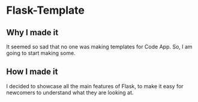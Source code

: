 # Flask-Template

## Why I made it
It seemed so sad that no one was making templates for Code App. So, I am going to start making some.

## How I made it
I decided to showcase all the main features of Flask, to make it easy for newcomers to understand what they are looking at.